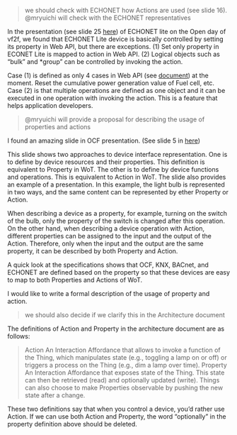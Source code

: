 >we should check with ECHONET how Actions are used (see slide 16). @mryuichi will check with the ECHONET representatives

In the presentation (see slide 25 [here](https://github.com/w3c/wot/blob/main/PRESENTATIONS/2021-03-online-f2f/2021-03-15-ECHONET-Lite-WebAPI-ECHONET-Consortium.pdf)) of ECHONET lite on the Open day of vf2f, we found that ECHONET Lite device is basically controlled by setting its property in Web API, but there are exceptions.
(1)	Set only property in ECONET Lite is mapped to action in Web API.
(2)	Logical objects such as “bulk” and *group” can be controlled by invoking the action.

Case (1) is defined as only 4 cases in Web API (see [document](https://echonet.jp/wp/wp-content/uploads/pdf/General/Download/web_API/ECHONET_Lite_Web_API_Dev_Specs_v1.3.0.pdf)) at the moment. Reset the cumulative power generation value of Fuel cell, etc.
Case (2) is that multiple operations are defined as one object and it can be executed in one operation with invoking the action. This is a feature that helps application developers.

>@mryuichi will provide a proposal for describing the usage of properties and actions

I found an amazing slide in OCF presentation. (See slide 5 in [here](https://openconnectivity.org/specs/OCF_2.0.2_Specification_Overview.pdf))

This slide shows two approaches to device interface representation. One is to define by device resources and their properties. This definition is equivalent to Property in WoT. The other is to define by device functions and operations. This is equivalent to Action in WoT.
The slide also provides an example of a presentation. In this example, the light bulb is represented in two ways, and the same content can be represented by ether Property or Action.

When describing a device as a property, for example, turning on the switch of the bulb, only the property of the switch is changed after this operation. On the other hand, when describing a device operation with Action, different properties can be assigned to the input and the output of the Action. Therefore, only when the input and the output are the same property, it can be described by both Property and Action.

A quick look at the specifications shows that OCF, KNX, BACnet, and ECHONET are defined based on the property so that these devices are easy to map to both Properties and Actions of WoT.

I would like to write a formal description of the usage of property and action.

>we should also decide if we clarify this in the Architecture document

The definitions of Action and Property in the architecture document are as follows:

>Action
>An Interaction Affordance that allows to invoke a function of the Thing, which manipulates state (e.g., toggling a lamp on or off) or triggers a process on the Thing (e.g., dim a lamp over time).
>Property
>An Interaction Affordance that exposes state of the Thing. This state can then be retrieved (read) and optionally updated (write). Things can also choose to make Properties observable by pushing the new state after a change.

These two definitions say that when you control a device, you’d rather use Action. If we can use both Action and Property, the word “optionally” in the property definition above should be deleted.
